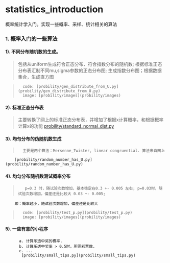 # statistics_introduction
概率统计学入门。实现一些概率、采样、统计相关的算法

### 1. 概率入门的一些算法
####    1). 不同分布随机数的生成。

>  包括从uniform生成符合正态分布、符合指数分布的随机数; 根据标准正态分布表汇制不同mu,sigma参数的正态分布图; 生成指数分布图；根据数据集合，生成直方图

>       code: [probility/gen_distribute_from_U.py](probility/gen_distribute_from_U.py)
>       image: [probility/images](probility/images)

####    2). 标准正态分布表
>  主要转换了网上的标准正态分布表，并增加了根据x计算概率，和根据概率计算x的功能
       [probility/standard_normal_dist.py](probility/standard_normal_dist.py)

####    3). 均匀分布的伪随机数生成
>       主要是两个算法：Mersenne_Twister, linear congruential. 算法来自网上
        [probility/random_number_has_U.py](probility/random_number_has_U.py)

####    4). 均匀分布随机数测试概率分布
>        p=0.3 时，随试验次数增加，基本稳定在0.3 +- 0.005 左右; p=0.03时，随试验次数增加，偏差还是比较大 0.03 +- 0.005;
        即：概率越小，随试验次数增加，偏差还是比较大
>       code: [probility/test_p.py](probility/test_p.py)
>       image: [probility/images](probility/images)
 
####    5). 一些有意的小程序
          a. 计算乐透中奖的概率.
          b. 计算乐透中奖率 > 0.5时，所需彩票数. 
          c. ...
           [probility/small_tips.py](probility/small_tips.py)    
